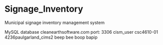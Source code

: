 # Signage_Inventory
Municipal signage inventory management system

MySQL database
cleanearthsoftware.com
port: 3306
cism_user
csc4610-01
4236paulgarland_cims2
beep bee boop bapip